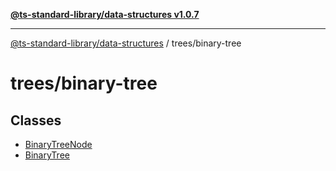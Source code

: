 [**@ts-standard-library/data-structures v1.0.7**](../../README.md)

***

[@ts-standard-library/data-structures](../../modules.md) / trees/binary-tree

# trees/binary-tree

## Classes

- [BinaryTreeNode](classes/BinaryTreeNode.md)
- [BinaryTree](classes/BinaryTree.md)
